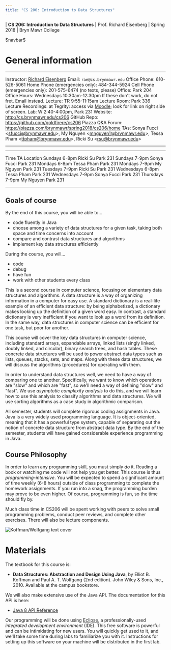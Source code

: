 ```yaml
---
title: "CS 206: Introduction to Data Structures"
---
```


<div id="header">

| **CS 206: Introduction to Data Structures**
| Prof. Richard Eisenberg
| Spring 2018
| Bryn Mawr College

</div>

\$navbar\$

General information
===================

<div id="info_table">

----------------------         -----------------------------------------------------------------------------------------------------------------------------------------
Instructor:                    [Richard Eisenberg](http://cs.brynmawr.edu/~rae)
Email:                         `rae@cs.brynmawr.edu`
Office Phone:                  610-526-5061
Home Phone (emergencies only): 484-344-5924
Cell Phone (emergencies only): 201-575-6474 (no texts, please)
Office:                        Park 204
Office Hours:                  Wednesdays 10:30am-12:30pm
                               If these don't work, do not fret. Email instead.
<span class="strut" />
Lecture:                       TR 9:55-11:15am
Lecture Room:                  Park 336
Lecture Recordings:            at Tegrity: access via [Moodle](https://moodle.brynmawr.edu/course/view.php?id=1073); look for link on right side of screen.
Lab:                           W 2:40-4:00pm, Park 231
Website:                       <http://cs.brynmawr.edu/cs206>
GitHub Repo:                   <https://github.com/goldfirere/cs206>
Piazza Q&A Forum:              <https://piazza.com/brynmawr/spring2018/cs206/home>
TAs:                           Sonya Fucci \<<sfucci@brynmawr.edu>\>, My Nguyen \<<mnguyen1@brynmawr.edu>\>, Tessa Pham \<<ttpham@brynmawr.edu>\>, Ricki Su \<<rsu@brynmawr.edu>\>
----------------------         -----------------------------------------------------------------------------------------------------------------------------------------

</div>
<div id="ta_hours">

--------------------           ------------------------------     ----------------------
Time                           TA                                 Location
Sundays 6-8pm                  Ricki Su                           Park 231
Sundays 7-9pm                  Sonya Fucci                        Park 231
Mondays 6-8pm                  Tessa Pham                         Park 231
Mondays 7-9pm                  My Nguyen                          Park 231
Tuesdays 7-9pm                 Ricki Su                           Park 231
Wednesdays 6-8pm               Tessa Pham                         Park 231
Wednesdays 7-9pm               Sonya Fucci                        Park 231
Thursdays 7-9pm                My Nguyen                          Park 231
--------------------           ------------------------------     ----------------------
</div>

Goals of course
---------------

<div id="goals">

By the end of this course, you will be able to...

* code fluently in Java
* choose among a variety of data structures for a given task, taking
  both space and time concerns into account
* compare and contrast data structures and algorithms
* implement key data structures efficiently

During the course, you will...

* code
* debug
* have fun
* work with other students every class

</div>

This is a second course in computer science, focusing on elementary data structures
and algorithms. A data structure is a way of organizing information in a computer
for easy use. A standard dictionary is a real-life example of an efficient data
structure: by being alphabetized, a dictionary makes looking up the definition of
a given word easy. In contrast, a standard dictionary is very inefficient if you want to
look up a word from its definition. In the same way, data structures in computer
science can be efficient for one task, but poor for another.

This course will cover the key data structures in computer science, including
standard arrays, expandable arrays, linked lists (singly linked, doubly linked,
and circular), binary search trees, and hash tables. These concrete data structures
will be used to power abstract data types such as lists, queues, stacks, sets,
and maps. Along with these data structures, we will discuss the algorithms
(procedures) for operating with them.

In order to understand data structures well, we need to have a way of comparing
one to another. Specifically, we want to know which operations are "slow" and
which are "fast", so we'll need a way of defining "slow" and "fast". We use
*asymptotic complexity analysis* to do this, and we will learn how to use this
analysis to classify algorithms and data structures. We will use sorting algorithms
as a case study in algorithmic comparison.

All semester, students will complete rigorous coding assignments in Java. Java
is a very widely used programming language. It is object-oriented, meaning that
it has a powerful type system, capable of separating out the notion of concrete
data structure from abstract data type. By the end of the semester, students
will have gained considerable experience programming in Java.

Course Philosophy
-----------------

In order to learn any programming skill, you must simply *do* it. Reading a book
or watching me code will not help you get better. This course is thus
*programming-intensive*. You will be expected to spend a significant amount of
time weekly (6-8 hours) outside of class programming to complete the homework
assignments. If you run into a snag, the programming burden may prove to be
even higher. Of course, programming is fun, so the time should fly by.

Much class time in CS206 will be spent working with peers to solve small
programming problems, conduct peer reviews, and complete other exercises.
There will also be lecture components.

<img id="textbook" src="images/textbook.jpg" alt="Koffman/Wolfgang text cover"/>

Materials
=========

<div id="materials">

The textbook for this course is:

* **Data Structures: Abstraction and Design Using Java**, by Elliot B. Koffman
and Paul A. T. Wolfgang (2nd edition). John Wiley & Sons, Inc., 2010. Available
at the campus bookstore.

We will also make extensive use of the Java API. The documentation for this API is here:

* [Java 8 API Reference](https://docs.oracle.com/javase/8/docs/api/)

Our programming will be done using [Eclipse](http://eclipse.org/), a professionally-used
*integrated development environment* (IDE). This free software is powerful and can be
intimidating for new users. You will quickly get used to it, and we'll take some time
during labs to familiarize you with it. Instructions for setting up this software on your
machine will be distributed in the first lab.

</div>

